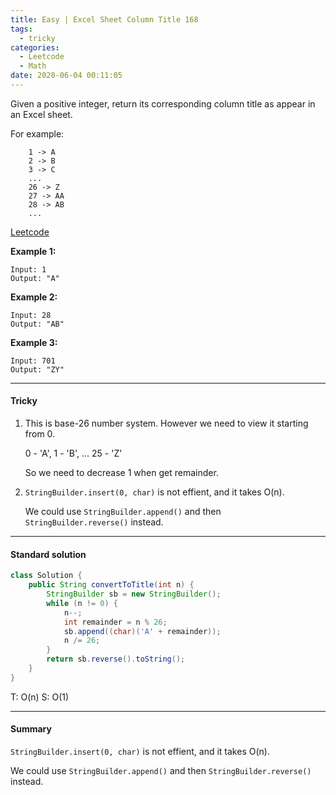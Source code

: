 ```yaml
---
title: Easy | Excel Sheet Column Title 168	
tags:
  - tricky
categories:
  - Leetcode
  - Math
date: 2020-06-04 00:11:05
---
```


Given a positive integer, return its corresponding column title as appear in an Excel sheet.

For example:

```
    1 -> A
    2 -> B
    3 -> C
    ...
    26 -> Z
    27 -> AA
    28 -> AB 
    ...
```

[Leetcode](https://leetcode.com/problems/excel-sheet-column-title/)

<!--more-->

**Example 1:**

```
Input: 1
Output: "A"
```

**Example 2:**

```
Input: 28
Output: "AB"
```

**Example 3:**

```
Input: 701
Output: "ZY"
```

---

#### Tricky 

1. This is base-26 number system. However we need to view it starting from 0.

   0 - 'A', 1 -  'B', … 25 - 'Z'

   So we need to decrease 1 when get remainder.

2. `StringBuilder.insert(0, char)` is not effient, and it takes O(n).

   We could use `StringBuilder.append()` and then `StringBuilder.reverse()` instead.

---

#### Standard solution  

```java
class Solution {
    public String convertToTitle(int n) {
        StringBuilder sb = new StringBuilder();
        while (n != 0) {
            n--;
            int remainder = n % 26;
            sb.append((char)('A' + remainder));
            n /= 26;
        }
        return sb.reverse().toString();
    }
}
```

T: O(n)		S: O(1)

---

#### Summary 

`StringBuilder.insert(0, char)` is not effient, and it takes O(n).

We could use `StringBuilder.append()` and then `StringBuilder.reverse()` instead.